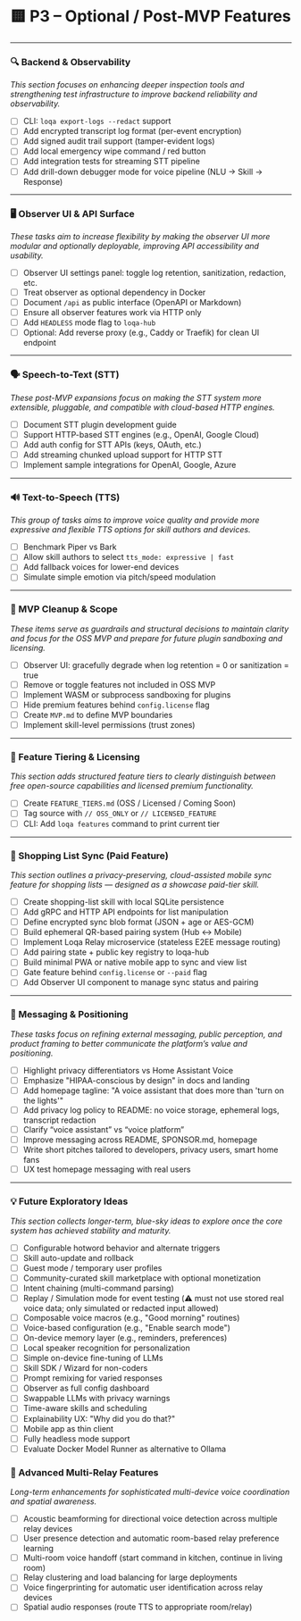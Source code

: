 # 🟨 P3 – Optional / Post-MVP Features

---

### 🔍 Backend & Observability
_This section focuses on enhancing deeper inspection tools and strengthening test infrastructure to improve backend reliability and observability._

- [ ] CLI: `loqa export-logs --redact` support
- [ ] Add encrypted transcript log format (per-event encryption)
- [ ] Add signed audit trail support (tamper-evident logs)
- [ ] Add local emergency wipe command / red button
- [ ] Add integration tests for streaming STT pipeline
- [ ] Add drill-down debugger mode for voice pipeline (NLU → Skill → Response)

---

### 🖥️ Observer UI & API Surface
_These tasks aim to increase flexibility by making the observer UI more modular and optionally deployable, improving API accessibility and usability._

- [ ] Observer UI settings panel: toggle log retention, sanitization, redaction, etc.
- [ ] Treat observer as optional dependency in Docker
- [ ] Document `/api` as public interface (OpenAPI or Markdown)
- [ ] Ensure all observer features work via HTTP only
- [ ] Add `HEADLESS` mode flag to `loqa-hub`
- [ ] Optional: Add reverse proxy (e.g., Caddy or Traefik) for clean UI endpoint

---

### 🗣️ Speech-to-Text (STT)
_These post-MVP expansions focus on making the STT system more extensible, pluggable, and compatible with cloud-based HTTP engines._

- [ ] Document STT plugin development guide
- [ ] Support HTTP-based STT engines (e.g., OpenAI, Google Cloud)
- [ ] Add auth config for STT APIs (keys, OAuth, etc.)
- [ ] Add streaming chunked upload support for HTTP STT
- [ ] Implement sample integrations for OpenAI, Google, Azure

---

### 🔊 Text-to-Speech (TTS)
_This group of tasks aims to improve voice quality and provide more expressive and flexible TTS options for skill authors and devices._

- [ ] Benchmark Piper vs Bark
- [ ] Allow skill authors to select `tts_mode: expressive | fast`
- [ ] Add fallback voices for lower-end devices
- [ ] Simulate simple emotion via pitch/speed modulation

---

### 🧹 MVP Cleanup & Scope
_These items serve as guardrails and structural decisions to maintain clarity and focus for the OSS MVP and prepare for future plugin sandboxing and licensing._

- [ ] Observer UI: gracefully degrade when log retention = 0 or sanitization = true
- [ ] Remove or toggle features not included in OSS MVP
- [ ] Implement WASM or subprocess sandboxing for plugins
- [ ] Hide premium features behind `config.license` flag
- [ ] Create `MVP.md` to define MVP boundaries
- [ ] Implement skill-level permissions (trust zones)

---

### 🪪 Feature Tiering & Licensing
_This section adds structured feature tiers to clearly distinguish between free open-source capabilities and licensed premium functionality._

- [ ] Create `FEATURE_TIERS.md` (OSS / Licensed / Coming Soon)
- [ ] Tag source with `// OSS_ONLY` or `// LICENSED_FEATURE`
- [ ] CLI: Add `loqa features` command to print current tier

---

### 🧺 Shopping List Sync (Paid Feature)
_This section outlines a privacy-preserving, cloud-assisted mobile sync feature for shopping lists — designed as a showcase paid-tier skill._

- [ ] Create shopping-list skill with local SQLite persistence
- [ ] Add gRPC and HTTP API endpoints for list manipulation
- [ ] Define encrypted sync blob format (JSON + age or AES-GCM)
- [ ] Build ephemeral QR-based pairing system (Hub ↔ Mobile)
- [ ] Implement Loqa Relay microservice (stateless E2EE message routing)
- [ ] Add pairing state + public key registry to loqa-hub
- [ ] Build minimal PWA or native mobile app to sync and view list
- [ ] Gate feature behind `config.license` or `--paid` flag
- [ ] Add Observer UI component to manage sync status and pairing
---

### 🧭 Messaging & Positioning
_These tasks focus on refining external messaging, public perception, and product framing to better communicate the platform’s value and positioning._

- [ ] Highlight privacy differentiators vs Home Assistant Voice
- [ ] Emphasize "HIPAA-conscious by design" in docs and landing
- [ ] Add homepage tagline: "A voice assistant that does more than 'turn on the lights'"
- [ ] Add privacy log policy to README: no voice storage, ephemeral logs, transcript redaction
- [ ] Clarify “voice assistant” vs “voice platform”
- [ ] Improve messaging across README, SPONSOR.md, homepage
- [ ] Write short pitches tailored to developers, privacy users, smart home fans
- [ ] UX test homepage messaging with real users

---

### 💡 Future Exploratory Ideas
_This section collects longer-term, blue-sky ideas to explore once the core system has achieved stability and maturity._

- [ ] Configurable hotword behavior and alternate triggers
- [ ] Skill auto-update and rollback
- [ ] Guest mode / temporary user profiles
- [ ] Community-curated skill marketplace with optional monetization
- [ ] Intent chaining (multi-command parsing)
- [ ] Replay / Simulation mode for event testing (⚠️ must not use stored real voice data; only simulated or redacted input allowed)
- [ ] Composable voice macros (e.g., "Good morning" routines)
- [ ] Voice-based configuration (e.g., "Enable search mode")
- [ ] On-device memory layer (e.g., reminders, preferences)
- [ ] Local speaker recognition for personalization
- [ ] Simple on-device fine-tuning of LLMs
- [ ] Skill SDK / Wizard for non-coders
- [ ] Prompt remixing for varied responses
- [ ] Observer as full config dashboard
- [ ] Swappable LLMs with privacy warnings
- [ ] Time-aware skills and scheduling
- [ ] Explainability UX: "Why did you do that?"
- [ ] Mobile app as thin client
- [ ] Fully headless mode support
- [ ] Evaluate Docker Model Runner as alternative to Ollama

### 🔀 Advanced Multi-Relay Features
_Long-term enhancements for sophisticated multi-device voice coordination and spatial awareness._

- [ ] Acoustic beamforming for directional voice detection across multiple relay devices
- [ ] User presence detection and automatic room-based relay preference learning
- [ ] Multi-room voice handoff (start command in kitchen, continue in living room)
- [ ] Relay clustering and load balancing for large deployments
- [ ] Voice fingerprinting for automatic user identification across relay devices
- [ ] Spatial audio responses (route TTS to appropriate room/relay)